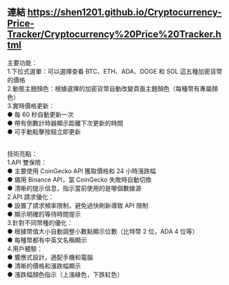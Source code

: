 ## 連結 https://shen1201.github.io/Cryptocurrency-Price-Tracker/Cryptocurrency%20Price%20Tracker.html
主要功能：<br>
  1.下拉式選單：可以選擇查看 BTC、ETH、ADA、DOGE 和 SOL 這五種加密貨幣的價格<br>
  2.動態主題顏色：根據選擇的加密貨幣自動改變頁面主題顏色（每種幣有專屬顏色）<br>
  3.實時價格更新：<br>
    ● 每 60 秒自動更新一次<br>
    ● 帶有倒數計時器顯示距離下次更新的時間<br>
    ● 可手動點擊按鈕立即更新<br><br>

技術亮點：<br>
  1.API 雙保險：<br>
    ● 主要使用 CoinGecko API 獲取價格和 24 小時漲跌幅<br>
    ● 備用 Binance API，當 CoinGecko 失敗時自動切換<br>
    ● 清晰的提示信息，指示當前使用的是哪個數據源<br>
  2.API 請求優化：<br>
    ● 設置了請求頻率限制，避免過快刷新導致 API 限制<br>
    ● 顯示明確的等待時間提示<br>
  3.針對不同幣種的優化：<br>
    ● 根據幣值大小自動調整小數點顯示位數（比特幣 2 位，ADA 4 位等）<br>
    ● 每種幣都有中英文名稱顯示<br>
  4.用戶體驗：<br>
    ● 響應式設計，適配手機和電腦<br>
    ● 清晰的價格和漲跌幅顯示<br>
    ● 漲跌幅顏色指示（上漲綠色，下跌紅色）
